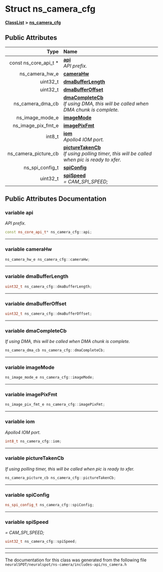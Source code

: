 

# Struct ns\_camera\_cfg



[**ClassList**](annotated.md) **>** [**ns\_camera\_cfg**](structns__camera__cfg.md)


























## Public Attributes

| Type | Name |
| ---: | :--- |
|  const ns\_core\_api\_t \* | [**api**](#variable-api)  <br>_API prefix._  |
|  ns\_camera\_hw\_e | [**cameraHw**](#variable-camerahw)  <br> |
|  uint32\_t | [**dmaBufferLength**](#variable-dmabufferlength)  <br> |
|  uint32\_t | [**dmaBufferOffset**](#variable-dmabufferoffset)  <br> |
|  ns\_camera\_dma\_cb | [**dmaCompleteCb**](#variable-dmacompletecb)  <br>_If using DMA, this will be called when DMA chunk is complete._  |
|  ns\_image\_mode\_e | [**imageMode**](#variable-imagemode)  <br> |
|  ns\_image\_pix\_fmt\_e | [**imagePixFmt**](#variable-imagepixfmt)  <br> |
|  int8\_t | [**iom**](#variable-iom)  <br>_Apollo4 IOM port._  |
|  ns\_camera\_picture\_cb | [**pictureTakenCb**](#variable-picturetakencb)  <br>_If using polling timer, this will be called when pic is ready to xfer._  |
|  ns\_spi\_config\_t | [**spiConfig**](#variable-spiconfig)  <br> |
|  uint32\_t | [**spiSpeed**](#variable-spispeed)  <br>_= CAM\_SPI\_SPEED;_  |












































## Public Attributes Documentation




### variable api 

_API prefix._ 
```C++
const ns_core_api_t* ns_camera_cfg::api;
```




<hr>



### variable cameraHw 

```C++
ns_camera_hw_e ns_camera_cfg::cameraHw;
```




<hr>



### variable dmaBufferLength 

```C++
uint32_t ns_camera_cfg::dmaBufferLength;
```




<hr>



### variable dmaBufferOffset 

```C++
uint32_t ns_camera_cfg::dmaBufferOffset;
```




<hr>



### variable dmaCompleteCb 

_If using DMA, this will be called when DMA chunk is complete._ 
```C++
ns_camera_dma_cb ns_camera_cfg::dmaCompleteCb;
```




<hr>



### variable imageMode 

```C++
ns_image_mode_e ns_camera_cfg::imageMode;
```




<hr>



### variable imagePixFmt 

```C++
ns_image_pix_fmt_e ns_camera_cfg::imagePixFmt;
```




<hr>



### variable iom 

_Apollo4 IOM port._ 
```C++
int8_t ns_camera_cfg::iom;
```




<hr>



### variable pictureTakenCb 

_If using polling timer, this will be called when pic is ready to xfer._ 
```C++
ns_camera_picture_cb ns_camera_cfg::pictureTakenCb;
```




<hr>



### variable spiConfig 

```C++
ns_spi_config_t ns_camera_cfg::spiConfig;
```




<hr>



### variable spiSpeed 

_= CAM\_SPI\_SPEED;_ 
```C++
uint32_t ns_camera_cfg::spiSpeed;
```




<hr>

------------------------------
The documentation for this class was generated from the following file `neuralSPOT/neuralspot/ns-camera/includes-api/ns_camera.h`

